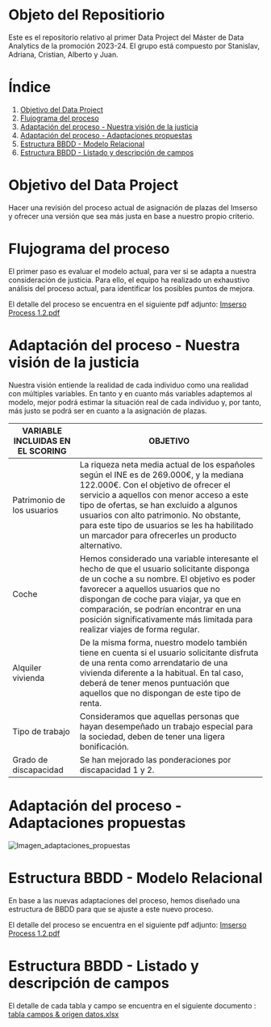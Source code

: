 # Objeto del Repositiorio
Este es el repositorio relativo al primer Data Project del Máster de Data Analytics de la promoción 2023-24. El grupo está compuesto por Stanislav, Adriana, Cristian, Alberto y Juan.

# Índice
1. [Objetivo del Data Project](#objetivo-del-data-project)
2. [Flujograma del proceso](#flujograma-del-proceso)
3. [Adaptación del proceso - Nuestra visión de la justicia](#adaptación-del-proceso---nuestra-visión-de-la-justicia)
4. [Adaptación del proceso - Adaptaciones propuestas](#adaptación-del-proceso---adaptaciones-propuestas)
5. [Estructura BBDD - Modelo Relacional](#estructura-bbdd---modelo-relacional)
6. [Estructura BBDD - Listado y descripción de campos](#estructura-bbdd---listado-y-descripción-de-campos)

# Objetivo del Data Project
Hacer una revisión del proceso actual de asignación de plazas del Imserso y ofrecer una versión que sea más justa en base a nuestro propio criterio.

# Flujograma del proceso
El primer paso es evaluar el modelo actual, para ver si se adapta a nuestra consideración de justicia. Para ello, el equipo ha realizado un exhaustivo análisis del proceso actual, para identificar los posibles puntos de mejora.

El detalle del proceso se encuentra en el siguiente pdf adjunto: [Imserso Process 1.2.pdf](https://github.com/Equipo-1-FS-JAASC/Data-project-1/files/13512478/Imserso.Process.1.2.pdf)

# Adaptación del proceso - Nuestra visión de la justicia
Nuestra visión entiende la realidad de cada individuo como una realidad con múltiples variables. En tanto y en cuanto más variables adaptemos al modelo, mejor podrá estimar la situación real de cada individuo y, por tanto, más justo se podrá ser en cuanto a la asignación de plazas.

| VARIABLE INCLUIDAS EN EL SCORING | OBJETIVO |
|----------------------------------|----------|
| Patrimonio de los usuarios | La riqueza neta media actual de los españoles según el INE es de 269.000€, y la mediana 122.000€. Con el objetivo de ofrecer el servicio a aquellos con menor acceso a este tipo de ofertas, se han excluido a algunos usuarios con alto patrimonio. No obstante, para este tipo de usuarios se les ha habilitado un marcador para ofrecerles un producto alternativo. |
| Coche | Hemos considerado una variable interesante el hecho de que el usuario solicitante disponga de un coche a su nombre. El objetivo es poder favorecer a aquellos usuarios que no dispongan de coche para viajar, ya que en comparación, se podrían encontrar en una posición significativamente más limitada para realizar viajes de forma regular. |
| Alquiler vivienda | De la misma forma, nuestro modelo también tiene en cuenta si el usuario solicitante disfruta de una renta como arrendatario de una vivienda diferente a la habitual. En tal caso, deberá de tener menos puntuación que aquellos que no dispongan de este tipo de renta. |
| Tipo de trabajo | Consideramos que aquellas personas que hayan desempeñado un trabajo especial para la sociedad, deben de tener una ligera bonificación. |
| Grado de discapacidad | Se han mejorado las ponderaciones por discapacidad 1 y 2. |

# Adaptación del proceso - Adaptaciones propuestas
![Imagen_adaptaciones_propuestas](https://github.com/Equipo-1-FS-JAASC/Data-project-1/assets/145840791/f38dc2d6-81ed-407d-b8e8-00e199bc67fe)

# Estructura BBDD - Modelo Relacional
En base a las nuevas adaptaciones del proceso, hemos diseñado una estructura de BBDD para que se ajuste a este nuevo proceso.

El detalle del proceso se encuentra en el siguiente pdf adjunto: [Imserso Process 1.2.pdf](https://github.com/Equipo-1-FS-JAASC/Data-project-1/files/13512478/Imserso.Process.1.2.pdf)

# Estructura BBDD - Listado y descripción de campos
El detalle de cada tabla y campo se encuentra en el siguiente documento : [tabla campos  & origen datos.xlsx](https://github.com/Equipo-1-FS-JAASC/Data-project-1/files/13660962/tabla.campos.origen.datos.xlsx)
